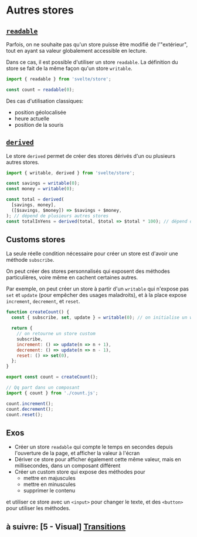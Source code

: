 # Autres stores

## [`readable`](https://svelte.dev/docs#run-time-svelte-store-readable)

Parfois, on ne souhaite pas qu'un store puisse être modifié de l'"extérieur", tout en ayant sa valeur globalement accessible en lecture.

Dans ce cas, il est possible d'utiliser un store `readable`. La définition du store se fait de la même façon qu'un store `writable`.

```js
import { readable } from 'svelte/store';

const count = readable(0);
```

Des cas d'utilisation classiques:

- position géolocalisée
- heure actuelle
- position de la souris

## [`derived`](https://svelte.dev/docs#run-time-svelte-store-derived)

Le store `derived` permet de créer des stores dérivés d'un ou plusieurs autres stores.

```js
import { writable, derived } from 'svelte/store';

const savings = writable(0);
const money = writable(0);

const total = derived(
  [savings, money],
  ([$savings, $money]) => $savings + $money,
); // dépend de plusieurs autres stores
const totalInYens = derived(total, $total => $total * 100); // dépend de un seul autre store
```

## Customs stores

La seule réelle condition nécessaire pour créer un store est d'avoir une méthode `subscribe`.

On peut créer des stores personnalisés qui exposent des méthodes particulières, voire même en cachent certaines autres.

Par exemple, on peut créer un store à partir d'un `writable` qui n'expose pas `set` et `update` (pour empêcher des usages maladroits), et à la place expose `increment`, `decrement`, et `reset`.

```js
function createCount() {
  const { subscribe, set, update } = writable(0); // on initialise un writable classique

  return {
    // on retourne un store custom
    subscribe,
    increment: () => update(n => n + 1),
    decrement: () => update(n => n - 1),
    reset: () => set(0),
  };
}

export const count = createCount();

// Qq part dans un composant
import { count } from './count.js';

count.increment();
count.decrement();
count.reset();
```

## Exos

- Créer un store `readable` qui compte le temps en secondes depuis l'ouverture de la page, et afficher la valeur à l'écran
- Dériver ce store pour afficher également cette même valeur, mais en millisecondes, dans un composant différent
- Créer un custom store qui expose des méthodes pour
  - mettre en majuscules
  - mettre en minuscules
  - supprimer le contenu

et utiliser ce store avec un `<input>` pour changer le texte, et des `<button>` pour utiliser les méthodes.

## à suivre: [5 - Visual] [Transitions](../5_visual/5-1_transitions.md)
